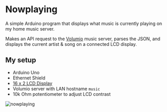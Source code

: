 # Nowplaying

A simple Arduino program that displays what music is currently playing on my
home music server.

Makes an API request to the [Volumio](http://volumio.org/) music server, parses
the JSON, and displays the current artist & song on a connected LCD display.

## My setup

* Arduino Uno
* Ethernet Shield
* [16 x 2 LCD Display](http://oomlout.co.uk/products/lcd-display-16x2-charachters)
* Volumio server with LAN hostname `music`
* 10k Ohm potentiometer to adjust LCD contrast

![nowplaying](http://photos-c.ak.instagram.com/hphotos-ak-xfa1/10576169_1492677677640506_1760159277_n.jpg)
